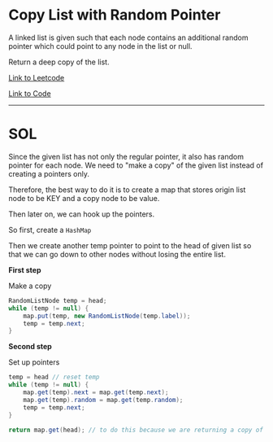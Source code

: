 # Copy List with Random Pointer

A linked list is given such that each node contains an additional random pointer which could point to any node in the list or null.

Return a deep copy of the list.

[Link to Leetcode](https://leetcode.com/problems/copy-list-with-random-pointer/)

[Link to Code](CopyListRandomPointer.java)


--------------------------------------------------

# SOL

Since the given list has not only the regular pointer, it also has random pointer for each node.
We need to "make a copy" of the given list instead of creating a pointers only.

Therefore, the best way to do it is to create a map that stores origin list node to be KEY and a copy node to be value.

Then later on, we can hook up the pointers.

So first, create a `HashMap`

Then we create another temp pointer to point to the head of given list so that we can go down to other nodes without losing the entire list.

**First step**

Make a copy

````java
RandomListNode temp = head;
while (temp != null) {
    map.put(temp, new RandomListNode(temp.label));
    temp = temp.next;
}
````


**Second step**

Set up pointers

````java
temp = head // reset temp
while (temp != null) {
    map.get(temp).next = map.get(temp.next);
    map.get(temp).random = map.get(temp.random);
    temp = temp.next;
}

return map.get(head); // to do this because we are returning a copy of the list
````
